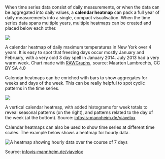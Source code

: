 When time series data consist of daily measurements, or when the data can be aggregated into daily values, a **calendar heatmap** can pack a full year of daily measurements into a single, compact visualisation. When the time series data spans multiple years, multiple heatmaps can be created and placed below each other.

![ ](Visualising%20time%20series%20241d2bc1ddf14663bae604098441f388/temp-ny-calendar-heatmap.png)

A calendar heatmap of daily maximum temperatures in New York over 4 years. It is easy to spot that freezing days occur mostly January and February, with a very cold 3 day spell in January 2014. July 2013 had a very warm week. Chart made with [RAWGraphs](https://www.rawgraphs.io/), source: Maarten Lambrechts, CC BY SA 4.0

Calendar heatmaps can be enriched with bars to show aggregates for weeks and days of the week. This can be really helpful to spot cyclic patterns in the time series.

![ ](Visualising%20time%20series%20241d2bc1ddf14663bae604098441f388/viavelox-calendar-heatmap-1.png)

A vertical calendar heatmap, with added histograms for week totals to reveal seasonal patterns (on the right), and patterns related to the day of the week (at the bottom). Source: [infovis-mannheim.de/viavelox](https://infovis-mannheim.de/viavelox/)

Calendar heatmaps can also be used to show time series at different time scales. The example below shows a heatmap for hourly data.

![A heatmap showing hourly data over the course of 7 days](Visualising%20time%20series%20241d2bc1ddf14663bae604098441f388/viavelox-calendar-heatmap-2.png)

Source: [infovis-mannheim.de/viavelox](https://infovis-mannheim.de/viavelox/)